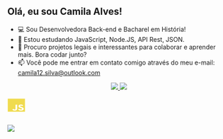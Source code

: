 ## Olá, eu sou Camila Alves!

- 💻 Sou Desenvolvedora Back-end e Bacharel em História!
- 🌱 Estou estudando JavaScript, Node.JS, API Rest, JSON.  
- 💞️ Procuro projetos legais e interessantes para colaborar e aprender mais. Bora codar junto?
- 📫 Você pode me entrar em contato comigo através do meu e-mail: camila12.silva@outlook.com

<div align="center">
  <a href="https://github.com/Camavles">
 <img width="42%" src="https://github-readme-stats.vercel.app/api?username=Camavles&show_icons=true&theme=aura&include_all_commits=true&count_private=true"/>
 <img width="57%" src="https://github-readme-stats.vercel.app/api/top-langs/?username=Camavles&layout=compact&langs_count=7&theme=aura"/>
</div>
<div style="display: inline_block"><br>
  <img align="center" alt="Cami-Js" height="30" width="40" src="https://raw.githubusercontent.com/devicons/devicon/master/icons/javascript/javascript-plain.svg">
</div>
  
  ##
 <div>
   <a href="https://www.linkedin.com/in/camila-alves-da-silva-1a1436226" target="_blank"><img src="https://img.shields.io/badge/-LinkedIn-%230077B5?style=for-the-badge&logo=linkedin&logoColor=white" target="_blank"></a>
 </div>
<!---
Camavles/Camavles is a ✨ special ✨ repository because its `README.md` (this file) appears on your GitHub profile.
You can click the Preview link to take a look at your changes.
--->
